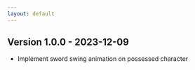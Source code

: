 ```yaml
---
layout: default
---
```


<link rel="stylesheet" href="style.css">

## Version 1.0.0 - 2023-12-09
- Implement sword swing animation on possessed character

<!-- Add future updates in similar format below -->
